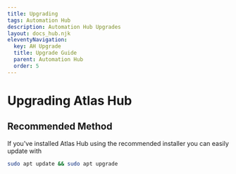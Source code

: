 ```yaml
---
title: Upgrading
tags: Automation Hub
description: Automation Hub Upgrades
layout: docs_hub.njk
eleventyNavigation:
  key: AH Upgrade
  title: Upgrade Guide
  parent: Automation Hub
  order: 5
---
```


# Upgrading Atlas Hub

## Recommended Method

If you've installed Atlas Hub using the recommended installer you can easily update with

```bash
sudo apt update && sudo apt upgrade
```

